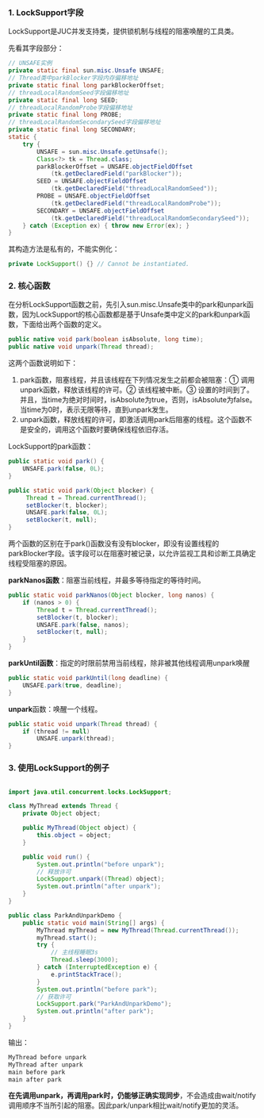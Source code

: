 ### 1. LockSupport字段

LockSupport是JUC并发支持类，提供锁机制与线程的阻塞唤醒的工具类。

先看其字段部分：

```java
// UNSAFE实例
private static final sun.misc.Unsafe UNSAFE; 
// Thread类中parkBlocker字段内存偏移地址
private static final long parkBlockerOffset;
// threadLocalRandomSeed字段偏移地址
private static final long SEED;
// threadLocalRandomProbe字段偏移地址
private static final long PROBE;
// threadLocalRandomSecondarySeed字段偏移地址
private static final long SECONDARY;
static {
    try {
        UNSAFE = sun.misc.Unsafe.getUnsafe();
        Class<?> tk = Thread.class;
        parkBlockerOffset = UNSAFE.objectFieldOffset
            (tk.getDeclaredField("parkBlocker"));
        SEED = UNSAFE.objectFieldOffset
            (tk.getDeclaredField("threadLocalRandomSeed"));
        PROBE = UNSAFE.objectFieldOffset
            (tk.getDeclaredField("threadLocalRandomProbe"));
        SECONDARY = UNSAFE.objectFieldOffset
            (tk.getDeclaredField("threadLocalRandomSecondarySeed"));
    } catch (Exception ex) { throw new Error(ex); }
}
```

其构造方法是私有的，不能实例化：

```java
private LockSupport() {} // Cannot be instantiated.
```

### 2. 核心函数

在分析LockSupport函数之前，先引入sun.misc.Unsafe类中的park和unpark函数，因为LockSupport的核心函数都是基于Unsafe类中定义的park和unpark函数，下面给出两个函数的定义。

```java
public native void park(boolean isAbsolute, long time);
public native void unpark(Thread thread);
```

这两个函数说明如下：

1. park函数，阻塞线程，并且该线程在下列情况发生之前都会被阻塞：① 调用unpark函数，释放该线程的许可。② 该线程被中断。③ 设置的时间到了。并且，当time为绝对时间时，isAbsolute为true，否则，isAbsolute为false。当time为0时，表示无限等待，直到unpark发生。
2. unpark函数，释放线程的许可，即激活调用park后阻塞的线程。这个函数不是安全的，调用这个函数时要确保线程依旧存活。



LockSupport的park函数：

```java
public static void park() {
    UNSAFE.park(false, 0L);
}

public static void park(Object blocker) {
     Thread t = Thread.currentThread();
     setBlocker(t, blocker);
     UNSAFE.park(false, 0L);
     setBlocker(t, null);
}
```

两个函数的区别在于park()函数没有没有blocker，即没有设置线程的parkBlocker字段。该字段可以在阻塞时被记录，以允许监视工具和诊断工具确定线程受阻塞的原因。



**parkNanos函数**：阻塞当前线程，并最多等待指定的等待时间。

```java
public static void parkNanos(Object blocker, long nanos) {
    if (nanos > 0) {
        Thread t = Thread.currentThread();
        setBlocker(t, blocker);
        UNSAFE.park(false, nanos);
        setBlocker(t, null);
    }
}
```



**parkUntil函数**：指定的时限前禁用当前线程，除非被其他线程调用unpark唤醒

```java
public static void parkUntil(long deadline) {
    UNSAFE.park(true, deadline);
}
```



**unpark**函数：唤醒一个线程。

```java
public static void unpark(Thread thread) {
    if (thread != null)
        UNSAFE.unpark(thread);
}
```



### 3. 使用LockSupport的例子



```java

import java.util.concurrent.locks.LockSupport;

class MyThread extends Thread {
    private Object object;

    public MyThread(Object object) {
        this.object = object;
    }

    public void run() {
        System.out.println("before unpark");        
        // 释放许可
        LockSupport.unpark((Thread) object);
        System.out.println("after unpark");
    }
}

public class ParkAndUnparkDemo {
    public static void main(String[] args) {
        MyThread myThread = new MyThread(Thread.currentThread());
        myThread.start();
        try {
            // 主线程睡眠3s
            Thread.sleep(3000);
        } catch (InterruptedException e) {
            e.printStackTrace();
        }
        System.out.println("before park");
        // 获取许可
        LockSupport.park("ParkAndUnparkDemo");
        System.out.println("after park");
    }
}
```

输出：

```java
MyThread before unpark
MyThread after unpark
main before park
main after park
```



**在先调用unpark，再调用park时，仍能够正确实现同步**，不会造成由wait/notify调用顺序不当所引起的阻塞。因此park/unpark相比wait/notify更加的灵活。



















